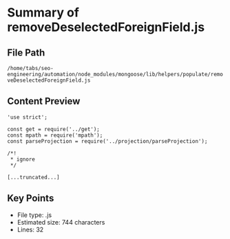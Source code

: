 # Summary of removeDeselectedForeignField.js
  
## File Path
`/home/tabs/seo-engineering/automation/node_modules/mongoose/lib/helpers/populate/removeDeselectedForeignField.js`

## Content Preview
```
'use strict';

const get = require('../get');
const mpath = require('mpath');
const parseProjection = require('../projection/parseProjection');

/*!
 * ignore
 */

[...truncated...]
```

## Key Points
- File type: .js
- Estimated size: 744 characters
- Lines: 32
